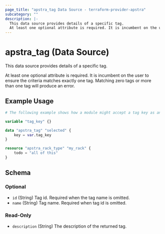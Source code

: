 ```yaml
---
page_title: "apstra_tag Data Source - terraform-provider-apstra"
subcategory: ""
description: |-
  This data source provides details of a specific tag.
  At least one optional attribute is required. It is incumbent on the user to ensure the criteria matches exactly one tag. Matching zero tags or more than one tag will produce an error.
---
```


# apstra_tag (Data Source)

This data source provides details of a specific tag.

At least one optional attribute is required. It is incumbent on the user to ensure the criteria matches exactly one tag. Matching zero tags or more than one tag will produce an error.

## Example Usage

```terraform
# The following example shows how a module might accept a tag key as an input variable,then use it to retrieve the appropriate tag when templating devices within a rack type.

variable "tag_key" {}

data "apstra_tag" "selected" {
    key = var.tag_key
}

resource "apstra_rack_type" "my_rack" {
    todo = "all of this"
}
```

<!-- schema generated by tfplugindocs -->
## Schema

### Optional

- `id` (String) Tag id.  Required when the tag name is omitted.
- `name` (String) Tag name.  Required when tag id is omitted.

### Read-Only

- `description` (String) The description of the returned tag.
